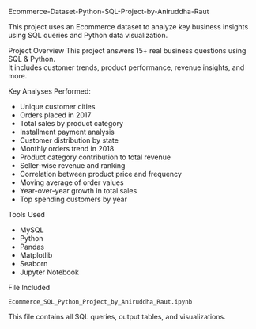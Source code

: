 Ecommerce-Dataset-Python-SQL-Project-by-Aniruddha-Raut

This project uses an Ecommerce dataset to analyze key business insights using SQL queries and Python data visualization.

Project Overview
This project answers 15+ real business questions using SQL & Python.  
It includes customer trends, product performance, revenue insights, and more.

Key Analyses Performed:

- Unique customer cities
- Orders placed in 2017
- Total sales by product category
- Installment payment analysis
- Customer distribution by state
- Monthly orders trend in 2018
- Product category contribution to total revenue
- Seller-wise revenue and ranking
- Correlation between product price and frequency
- Moving average of order values
- Year-over-year growth in total sales
- Top spending customers by year

Tools Used

- MySQL
- Python
- Pandas
- Matplotlib
- Seaborn
- Jupyter Notebook

File Included

`Ecommerce_SQL_Python_Project_by_Aniruddha_Raut.ipynb`

This file contains all SQL queries, output tables, and visualizations.



